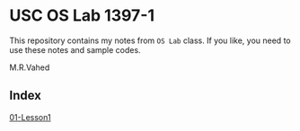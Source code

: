 # USC OS Lab 1397-1

This repository contains my notes from `OS Lab` class.
If you like, you need to use these notes and sample codes.

M.R.Vahed

## Index
[01-Lesson1](/01-Lesson1)
